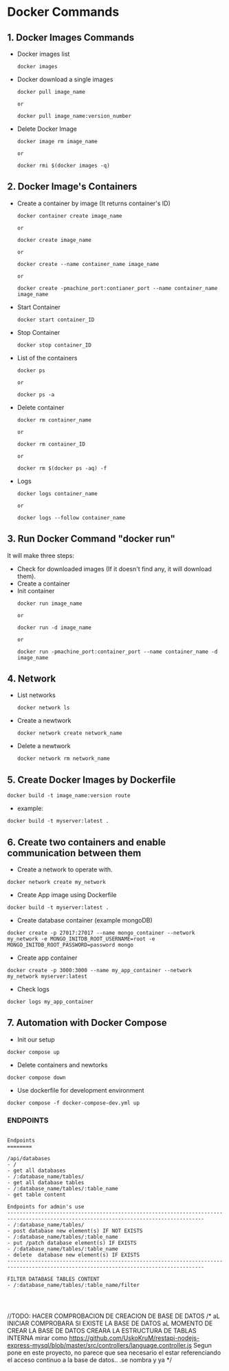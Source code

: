 # Docker Commands

## 1. Docker Images Commands

- Docker images list
    ```
    docker images
    ```
- Docker download a single images
    ```
    docker pull image_name

    or

    docker pull image_name:version_number
    ```
- Delete Docker Image
    ```
    docker image rm image_name

    or

    docker rmi $(docker images -q)
    ```

## 2. Docker Image's Containers

- Create a container by image (It returns container's ID)
    ```
    docker container create image_name
    
    or

    docker create image_name

    or

    docker create --name container_name image_name

    or

    docker create -pmachine_port:contianer_port --name container_name image_name
    ```
- Start Container
    ```
    docker start container_ID
    ```
- Stop Container
    ```
    docker stop container_ID
    ```
- List of the containers
    ```
    docker ps

    or

    docker ps -a
    ```
- Delete container
    ```
    docker rm container_name

    or

    docker rm container_ID

    or 

    docker rm $(docker ps -aq) -f 
    ```
- Logs
    ```
    docker logs container_name

    or

    docker logs --follow container_name
    ```
## 3. Run Docker Command "docker run"

It will make three steps:

- Check for downloaded images (If it doesn't find any, it will download them).
- Create a container
- Init container
    ```
    docker run image_name

    or

    docker run -d image_name

    or

    docker run -pmachine_port:container_port --name container_name -d image_name
    ```
## 4. Network

- List networks
    ```
    docker network ls
    ```

- Create a newtwork
    ```
    docker network create network_name
    ```
- Delete a newtwork
    ```
    docker network rm network_name
    ```
## 5. Create Docker Images by Dockerfile

```
docker build -t image_name:version route
```
- example:
```
docker build -t myserver:latest .
```

## 6. Create two containers and enable communication between them
- Create a network to operate with.
```
docker network create my_network
```
- Create App image using Dockerfile
```
docker build -t myserver:latest .
```

- Create database container (example mongoDB)
```
docker create -p 27017:27017 --name mongo_container --network my_network -e MONGO_INITDB_ROOT_USERNAME=root -e MONGO_INITDB_ROOT_PASSWORD=password mongo
```

- Create app container
```
docker create -p 3000:3000 --name my_app_container --network my_network myserver:latest
```
- Check logs
```
docker logs my_app_container
```
## 7. Automation with Docker Compose

- Init our setup
```
docker compose up
```
- Delete containers and newtorks
```
docker compose down
```

- Use dockerfile for development environment
```
docker compose -f docker-compose-dev.yml up
```

### ENDPOINTS
```

Endpoints
========

/api/databases
- /                                                                                            - get all databases
- /:database_name/tables/                                                                      - get all database tables
- /:database_name/tables/:table_name                                                           - get table content

Endpoints for admin's use
--------------------------------------------------------------------------------------------------------------------------------------
- /:database_name/tables/                                                                      - post database new element(s) IF NOT EXISTS
- /:database_name/tables/:table_name                                                           - put /patch database element(s) IF EXISTS
- /:database_name/tables/:table_name                                                           - delete  database new element(s) IF EXISTS
--------------------------------------------------------------------------------------------------------------------------------------

FILTER DATABASE TABLES CONTENT
- /:database_name/tables/:table_name/filter




```

//TODO: HACER COMPROBACION DE CREACION DE BASE DE DATOS
/*
aL INICIAR COMPROBARA SI EXISTE LA BASE DE DATOS
aL MOMENTO DE CREAR LA BASE DE DATOS CREARA LA ESTRUCTURA DE TABLAS INTERNA
mirar como
https://github.com/UskoKruM/restapi-nodejs-express-mysql/blob/master/src/controllers/language.controller.js
Segun pone en este proyecto, no parece que sea necesario el estar referenciando el acceso continuo a la base de datos.. .se nombra y ya
*/